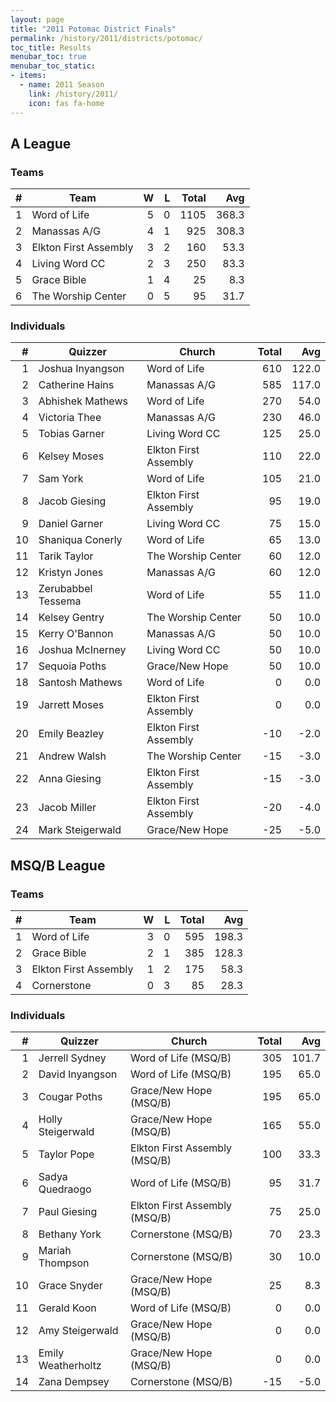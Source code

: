 ```yaml
---
layout: page
title: "2011 Potomac District Finals"
permalink: /history/2011/districts/potomac/
toc_title: Results
menubar_toc: true
menubar_toc_static:
- items:
  - name: 2011 Season
    link: /history/2011/
    icon: fas fa-home
---
```


## A League

### Teams

|    # | Team                  |    W |    L | Total |   Avg |
| ---: | --------------------- | ---: | ---: | ----: | ----: |
|    1 | Word of Life          |    5 |    0 |  1105 | 368.3 |
|    2 | Manassas A/G          |    4 |    1 |   925 | 308.3 |
|    3 | Elkton First Assembly |    3 |    2 |   160 |  53.3 |
|    4 | Living Word CC        |    2 |    3 |   250 |  83.3 |
|    5 | Grace Bible           |    1 |    4 |    25 |   8.3 |
|    6 | The Worship Center    |    0 |    5 |    95 |  31.7 |

### Individuals

|    # | Quizzer            | Church                | Total |   Avg |
| ---: | ------------------ | --------------------- | ----: | ----: |
|    1 | Joshua  Inyangson  | Word of Life          |   610 | 122.0 |
|    2 | Catherine Hains    | Manassas A/G          |   585 | 117.0 |
|    3 | Abhishek Mathews   | Word of Life          |   270 |  54.0 |
|    4 | Victoria Thee      | Manassas A/G          |   230 |  46.0 |
|    5 | Tobias Garner      | Living Word CC        |   125 |  25.0 |
|    6 | Kelsey Moses       | Elkton First Assembly |   110 |  22.0 |
|    7 | Sam York           | Word of Life          |   105 |  21.0 |
|    8 | Jacob Giesing      | Elkton First Assembly |    95 |  19.0 |
|    9 | Daniel Garner      | Living Word CC        |    75 |  15.0 |
|   10 | Shaniqua Conerly   | Word of Life          |    65 |  13.0 |
|   11 | Tarik Taylor       | The Worship Center    |    60 |  12.0 |
|   12 | Kristyn Jones      | Manassas A/G          |    60 |  12.0 |
|   13 | Zerubabbel Tessema | Word of Life          |    55 |  11.0 |
|   14 | Kelsey Gentry      | The Worship Center    |    50 |  10.0 |
|   15 | Kerry O'Bannon     | Manassas A/G          |    50 |  10.0 |
|   16 | Joshua McInerney   | Living Word CC        |    50 |  10.0 |
|   17 | Sequoia Poths      | Grace/New Hope        |    50 |  10.0 |
|   18 | Santosh Mathews    | Word of Life          |     0 |   0.0 |
|   19 | Jarrett Moses      | Elkton First Assembly |     0 |   0.0 |
|   20 | Emily Beazley      | Elkton First Assembly |   -10 |  -2.0 |
|   21 | Andrew Walsh       | The Worship Center    |   -15 |  -3.0 |
|   22 | Anna Giesing       | Elkton First Assembly |   -15 |  -3.0 |
|   23 | Jacob Miller       | Elkton First Assembly |   -20 |  -4.0 |
|   24 | Mark Steigerwald   | Grace/New Hope        |   -25 |  -5.0 |

## MSQ/B League

### Teams

|    # | Team                  |    W |    L | Total |   Avg |
| ---: | --------------------- | ---: | ---: | ----: | ----: |
|    1 | Word of Life          |    3 |    0 |   595 | 198.3 |
|    2 | Grace Bible           |    2 |    1 |   385 | 128.3 |
|    3 | Elkton First Assembly |    1 |    2 |   175 |  58.3 |
|    4 | Cornerstone           |    0 |    3 |    85 |  28.3 |

### Individuals

|    # | Quizzer            | Church                        | Total |   Avg |
| ---: | ------------------ | ----------------------------- | ----: | ----: |
|    1 | Jerrell Sydney     | Word of Life (MSQ/B)          |   305 | 101.7 |
|    2 | David Inyangson    | Word of Life (MSQ/B)          |   195 |  65.0 |
|    3 | Cougar Poths       | Grace/New Hope (MSQ/B)        |   195 |  65.0 |
|    4 | Holly Steigerwald  | Grace/New Hope (MSQ/B)        |   165 |  55.0 |
|    5 | Taylor Pope        | Elkton First Assembly (MSQ/B) |   100 |  33.3 |
|    6 | Sadya Quedraogo    | Word of Life (MSQ/B)          |    95 |  31.7 |
|    7 | Paul Giesing       | Elkton First Assembly (MSQ/B) |    75 |  25.0 |
|    8 | Bethany York       | Cornerstone (MSQ/B)           |    70 |  23.3 |
|    9 | Mariah Thompson    | Cornerstone (MSQ/B)           |    30 |  10.0 |
|   10 | Grace Snyder       | Grace/New Hope (MSQ/B)        |    25 |   8.3 |
|   11 | Gerald Koon        | Word of Life (MSQ/B)          |     0 |   0.0 |
|   12 | Amy Steigerwald    | Grace/New Hope (MSQ/B)        |     0 |   0.0 |
|   13 | Emily Weatherholtz | Grace/New Hope (MSQ/B)        |     0 |   0.0 |
|   14 | Zana Dempsey       | Cornerstone (MSQ/B)           |   -15 |  -5.0 |
